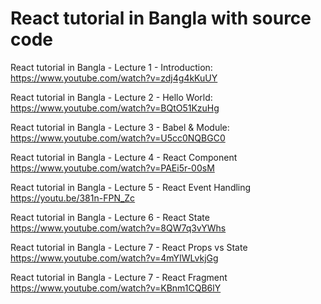 # React tutorial in Bangla with source code 

React tutorial in Bangla - Lecture 1 - Introduction: 
https://www.youtube.com/watch?v=zdj4g4kKuUY

React tutorial in Bangla - Lecture 2 - Hello World:
https://www.youtube.com/watch?v=BQtO51KzuHg

React tutorial in Bangla - Lecture 3 - Babel & Module:
https://www.youtube.com/watch?v=U5cc0NQBGC0

React tutorial in Bangla - Lecture 4 - React Component
https://www.youtube.com/watch?v=PAEi5r-00sM

React tutorial in Bangla - Lecture 5 - React Event Handling
https://youtu.be/381n-FPN_Zc

React tutorial in Bangla - Lecture 6 - React State
https://www.youtube.com/watch?v=8QW7q3vYWhs

React tutorial in Bangla - Lecture 7 - React Props vs State
https://www.youtube.com/watch?v=4mYIWLvkjGg

React tutorial in Bangla - Lecture 7 - React Fragment
https://www.youtube.com/watch?v=KBnm1CQB6lY
